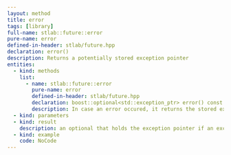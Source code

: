 ```yaml
---
layout: method
title: error
tags: [library]
full-name: stlab::future::error
pure-name: error
defined-in-header: stlab/future.hpp 
declaration: error()
description: Returns a potentially stored exception pointer
entities:
  - kind: methods
    list:
      - name: stlab::future::error
        pure-name: error
        defined-in-header: stlab/future.hpp 
        declaration: boost::optional<std::exception_ptr> error() const
        description: In case an error occured, it returns the stored exception pointer.
  - kind: parameters
  - kind: result
    description: an optional that holds the exception pointer if an exception has occurred.
  - kind: example
    code: NoCode
---
```

